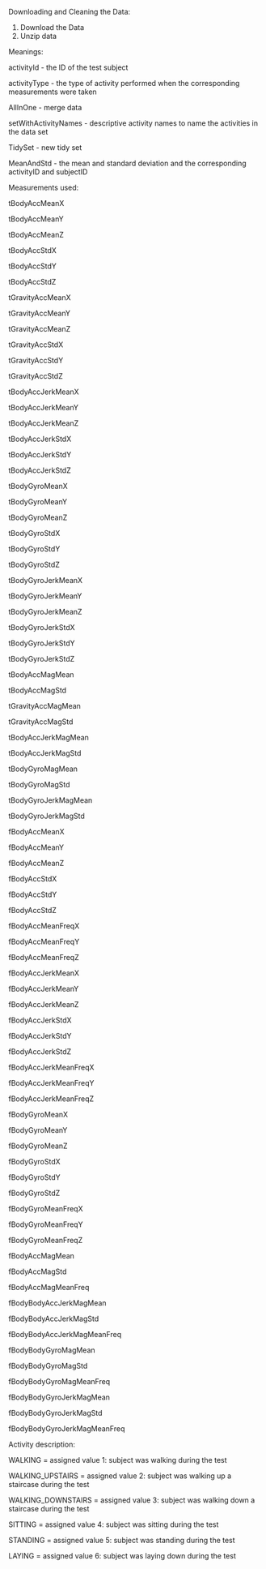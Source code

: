 Downloading and Cleaning the Data:

1) Download the Data
2) Unzip data


Meanings:


activityId - the ID of the test subject

activityType - the type of activity performed when the corresponding measurements were taken

AllInOne - merge data

setWithActivityNames - descriptive activity names to name the activities in the data set

TidySet - new tidy set

MeanAndStd - the mean and standard deviation and the corresponding activityID and subjectID


Measurements used:


tBodyAccMeanX

tBodyAccMeanY

tBodyAccMeanZ

tBodyAccStdX

tBodyAccStdY

tBodyAccStdZ

tGravityAccMeanX

tGravityAccMeanY

tGravityAccMeanZ

tGravityAccStdX

tGravityAccStdY

tGravityAccStdZ

tBodyAccJerkMeanX

tBodyAccJerkMeanY

tBodyAccJerkMeanZ

tBodyAccJerkStdX

tBodyAccJerkStdY

tBodyAccJerkStdZ

tBodyGyroMeanX

tBodyGyroMeanY

tBodyGyroMeanZ

tBodyGyroStdX

tBodyGyroStdY

tBodyGyroStdZ

tBodyGyroJerkMeanX

tBodyGyroJerkMeanY

tBodyGyroJerkMeanZ

tBodyGyroJerkStdX

tBodyGyroJerkStdY

tBodyGyroJerkStdZ

tBodyAccMagMean

tBodyAccMagStd

tGravityAccMagMean

tGravityAccMagStd

tBodyAccJerkMagMean

tBodyAccJerkMagStd

tBodyGyroMagMean

tBodyGyroMagStd

tBodyGyroJerkMagMean

tBodyGyroJerkMagStd

fBodyAccMeanX

fBodyAccMeanY

fBodyAccMeanZ

fBodyAccStdX

fBodyAccStdY

fBodyAccStdZ

fBodyAccMeanFreqX

fBodyAccMeanFreqY

fBodyAccMeanFreqZ

fBodyAccJerkMeanX

fBodyAccJerkMeanY

fBodyAccJerkMeanZ

fBodyAccJerkStdX

fBodyAccJerkStdY

fBodyAccJerkStdZ

fBodyAccJerkMeanFreqX

fBodyAccJerkMeanFreqY

fBodyAccJerkMeanFreqZ

fBodyGyroMeanX

fBodyGyroMeanY

fBodyGyroMeanZ

fBodyGyroStdX

fBodyGyroStdY

fBodyGyroStdZ

fBodyGyroMeanFreqX

fBodyGyroMeanFreqY

fBodyGyroMeanFreqZ

fBodyAccMagMean

fBodyAccMagStd

fBodyAccMagMeanFreq

fBodyBodyAccJerkMagMean

fBodyBodyAccJerkMagStd

fBodyBodyAccJerkMagMeanFreq

fBodyBodyGyroMagMean

fBodyBodyGyroMagStd

fBodyBodyGyroMagMeanFreq

fBodyBodyGyroJerkMagMean

fBodyBodyGyroJerkMagStd

fBodyBodyGyroJerkMagMeanFreq


Activity description:


WALKING = assigned value 1: subject was walking during the test

WALKING_UPSTAIRS = assigned value 2: subject was walking up a staircase during the test

WALKING_DOWNSTAIRS = assigned value 3: subject was walking down a staircase during the test

SITTING = assigned value 4: subject was sitting during the test

STANDING = assigned value 5: subject was standing during the test

LAYING = assigned value 6: subject was laying down during the test

